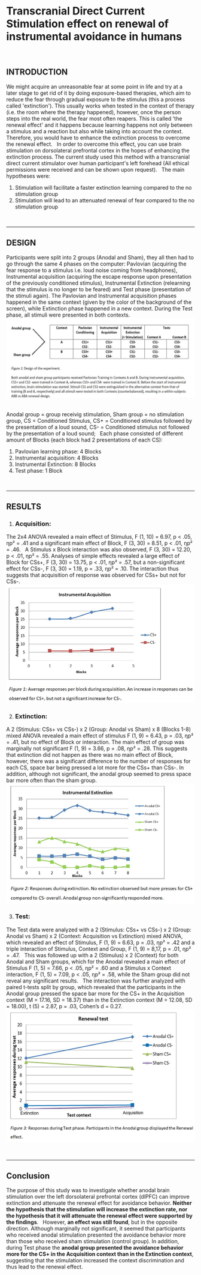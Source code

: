 # Transcranial Direct Current Stimulation effect on renewal of instrumental avoidance in humans 
&nbsp;
## **INTRODUCTION**
We might acquire an unreasonable fear at some point in life and try at a later stage to get rid of it by doing exposure-based therapies, which aim to reduce the fear through gradual exposure to the stimulus (this a process called 'extinction'). This usually works when tested in the context of therapy (i.e. the room where the therapy happened), however, once the person steps into the real world, the fear most often reapers. This is called 'the renewal effect' and it happens because learning happens not only between a stimulus and a reaction but also while taking into account the context. Therefore, you would have to enhance the extinction process to overcome the renewal
effect. 
&nbsp;
In order to overcome this effect, you can use brain stimulation on dorsolateral prefrontal cortex in the hopes of enhancing the extinction process.
The current study used this method with a transcranial direct current stimulator over human participant's left forehead (All ethical permissions were received and can be shown upon request).
&nbsp;
The main hypotheses were:
1) Stimulation will facilitate a faster extinction learning compared to the no stimulation group
2) Stimulation will lead to an attenuated renewal of fear compared to the no stimulation group

&nbsp;
***
## **DESIGN**
Participants were split into 2 groups (Anodal and Sham), they all then had to go through the same 4 phases on the computer: Pavlovian (acquiring the fear response to a stimulus i.e. loud noise coming from headphones), Instrumental acquisition (acquiring the escape response upon presentation of the previously conditioned stimulus), Instrumental Extinction (relearning that the stimulus is no longer to be feared) and Test phase (presentation of the stimuli again). The Pavlovian and Instrumental acquisition phases happened in the same context (given by the color of the background of the screen), while Extinction phase happened in a new context. During the Test phase, all stimuli were presented in both contexts.
&nbsp;
![](images/1.JPG)
&nbsp;

Anodal group = group receivig stimulation,
Sham group = no stimulation group,
CS = Conditioned Stimulus,
CS+ = Conditioned stimulus followed by the presentation of a loud sound,
CS- = Conditioned stimulus not followed by the presentation of a loud sound;
&nbsp;
Each phase consisted of different amount of Blocks (each block had 2 presentations of each CS):

1)  Pavlovian learning phase: 4 Blocks
2) Instrumental acquisition: 4 Blocks
3) Instrumental Extinction: 8 Blocks
4) Test phase: 1 Block

&nbsp;
***
## **RESULTS**
1) ### **Acquisition:** 
The 2x4 ANOVA revealed a main effect of Stimulus, F (1, 10) = 6.97, p < .05, ηp² = .41 and a significant main effect of Block, F (3, 30) = 8.51, p < .01, ηp² = .46. 
&nbsp;
A Stimulus x Block interaction was also observed, F (3, 30) = 12.20, p < .01, ηp² = .55. Analyses of simple effects revealed a large effect of Block for CSs+, F (3, 30) = 13.75, p < .01, ηp² = .57, but a non-significant effect for CSs-, F (3, 30) = 1.19, p = .33, ηp² = .10. The interaction thus suggests that acquisition of response was observed for CSs+ but not for CSs-.
![](images/2.JPG)

2) ### **Extinction:** 
A 2 (Stimulus: CSs+ vs CSs-) x 2 (Group: Anodal vs Sham) x 8 (Blocks 1-8) mixed ANOVA revealed a main effect of stimulus F (1, 9) = 6.43, p = .03, ηp² = .41, but no effect of Block or interaction. The main effect of group was marginally not significant F (1, 9) = 3.66, p = .08, ηp² = .28. This suggests that extinction did not happen as there was no main effect of Block, however, there was a significant difference to the number of responses for each CS, space bar being pressed a lot more for the CSs+ than CSs-. In addition, although not significant, the anodal group seemed to press space bar more often than the sham group. 
![](images/3.JPG)

3) ### **Test:** 
The Test data were analyzed with a 2 (Stimulus: CSs+ vs CSs-) x 2 (Group: Anodal vs Sham) x 2 (Context: Acquisition vs Extinction) mixed ANOVA, which revealed an effect of Stimulus, F (1, 9) = 6.63, p = .03, ηp² = .42 and a triple interaction of Stimulus, Context and Group, F (1, 9) = 8,17, p = .01, ηp² = .47. 
&nbsp;
This was followed up with a 2 (Stimulus) x 2 (Context) for both Anodal and Sham groups, which for the Anodal revealed a main effect of Stimulus F (1, 5) = 7.66, p < .05, ηp² = .60 and a Stimulus x Context interaction, F (1, 5) = 7.09, p < .05, ηp² = .58, while the Sham group did not reveal any significant results.
&nbsp;
The interaction was further analyzed with paired t-tests split by group, which revealed that the participants in the Anodal group pressed the space bar more for the CS+ in the Acquisition context (M = 17.16, SD = 18.37) than in the Extinction context (M = 12.08, SD = 18.00), t (5) = 2.87, p = .03, Cohen’s d = 0.27.
![](images/4.JPG)

&nbsp;
***
## **Conclusion**
The purpose of this study was to investigate whether anodal brain stimulation over the left dorsolateral prefrontal cortex (dlPFC) can improve extinction and attenuate the renewal effect for avoidance behavior. **Neither the hypothesis that the stimulation will increase the extinction rate, nor the hypothesis that it will attenuate the renewal effect were supported by the findings**.
&nbsp;
However, **an effect was still found**, but in the opposite direction. Although marginally not significant, it seemed that participants who received anodal stimulation presented the avoidance behavior more than those who received sham stimulation (control group). In addition, during Test phase the **anodal group presented the avoidance behavior more for the CS+ in the Acquisition context than in the Extinction context**, suggesting that the stimulation increased the context discrimination and thus lead to the renewal effect. 
